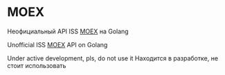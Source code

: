 # MOEX

Неофициальный API ISS [MOEX](https://iss.moex.com/iss/reference/) на Golang

Unofficial ISS [MOEX](https://iss.moex.com/iss/reference/) API on Golang 

Under active development, pls, do not use it
Находится в разработке, не стоит использовать